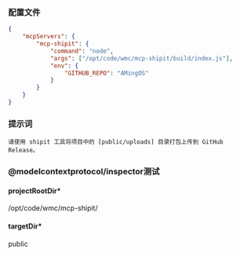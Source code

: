 ### 配置文件

```json
{
    "mcpServers": {
        "mcp-shipit": {
            "command": "node",
            "args": ["/opt/code/wmc/mcp-shipit/build/index.js"],
            "env": {
                "GITHUB_REPO": "AMingOS"
            }
        }
    }
}
```

### 提示词

```
请使用 shipit 工具将项目中的 [public/uploads] 目录打包上传到 GitHub Release。
```

### @modelcontextprotocol/inspector测试

#### projectRootDir\*

/opt/code/wmc/mcp-shipit/

#### targetDir\*

public
